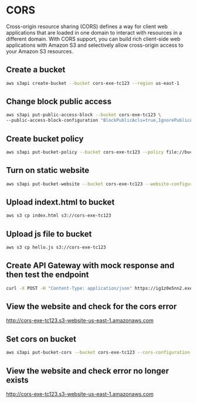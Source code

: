 # CORS
Cross-origin resource sharing (CORS) defines a way for client web applications that are loaded in one domain to interact with resources in a different domain. With CORS support, you can build rich client-side web applications with Amazon S3 and selectively allow cross-origin access to your Amazon S3 resources.

## Create a bucket

```sh
aws s3api create-bucket --bucket cors-exe-tc123 --region us-east-1
```

## Change block public access
```sh
aws s3api put-public-access-block --bucket cors-exe-tc123 \
--public-access-block-configuration "BlockPublicAcls=true,IgnorePublicAcls=true,BlockPublicPolicy=false,RestrictPublicBuckets=false"
```

## Create bucket policy
```sh
aws s3api put-bucket-policy --bucket cors-exe-tc123 --policy file://bucket-policy.json
```

## Turn on static website
```sh
aws s3api put-bucket-website --bucket cors-exe-tc123 --website-configuration file://website.json
```

## Upload indext.html to bucket 
```sh
aws s3 cp index.html s3://cors-exe-tc123
```

## Upload js file to bucket 
```sh
aws s3 cp hello.js s3://cors-exe-tc123
```

## Create API Gateway with mock response and then test the endpoint
```sh
curl -X POST -H "Content-Type: application/json" https://ig1z0e5nn2.execute-api.eu-west-1.amazonaws.com/prod/hello
```

## View the website and check for the cors error
http://cors-exe-tc123.s3-website-us-east-1.amazonaws.com

## Set cors on bucket
```sh
aws s3api put-bucket-cors --bucket cors-exe-tc123 --cors-configuration file://cors-configuration.json
```

## View the website and check error no longer exists
http://cors-exe-tc123.s3-website-us-east-1.amazonaws.com